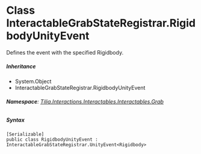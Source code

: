 # Class InteractableGrabStateRegistrar.RigidbodyUnityEvent

Defines the event with the specified Rigidbody.

##### Inheritance

* System.Object
* InteractableGrabStateRegistrar.RigidbodyUnityEvent

###### **Namespace**: [Tilia.Interactions.Interactables.Interactables.Grab]

##### Syntax

```
[Serializable]
public class RigidbodyUnityEvent : InteractableGrabStateRegistrar.UnityEvent<Rigidbody>
```

[Tilia.Interactions.Interactables.Interactables.Grab]: README.md
